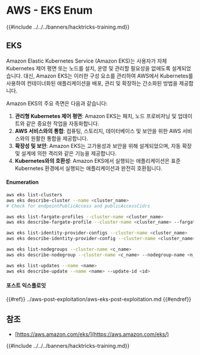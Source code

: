 # AWS - EKS Enum

{{#include ../../../banners/hacktricks-training.md}}

## EKS

Amazon Elastic Kubernetes Service (Amazon EKS)는 사용자가 자체 Kubernetes 제어 평면 또는 노드를 설치, 운영 및 관리할 필요성을 없애도록 설계되었습니다. 대신, Amazon EKS는 이러한 구성 요소를 관리하여 AWS에서 Kubernetes를 사용하여 컨테이너화된 애플리케이션을 배포, 관리 및 확장하는 간소화된 방법을 제공합니다.

Amazon EKS의 주요 측면은 다음과 같습니다:

1. **관리형 Kubernetes 제어 평면**: Amazon EKS는 패치, 노드 프로비저닝 및 업데이트와 같은 중요한 작업을 자동화합니다.
2. **AWS 서비스와의 통합**: 컴퓨팅, 스토리지, 데이터베이스 및 보안을 위한 AWS 서비스와의 원활한 통합을 제공합니다.
3. **확장성 및 보안**: Amazon EKS는 고가용성과 보안을 위해 설계되었으며, 자동 확장 및 설계에 의한 격리와 같은 기능을 제공합니다.
4. **Kubernetes와의 호환성**: Amazon EKS에서 실행되는 애플리케이션은 표준 Kubernetes 환경에서 실행되는 애플리케이션과 완전히 호환됩니다.

#### Enumeration
```bash
aws eks list-clusters
aws eks describe-cluster --name <cluster_name>
# Check for endpointPublicAccess and publicAccessCidrs

aws eks list-fargate-profiles --cluster-name <cluster_name>
aws eks describe-fargate-profile --cluster-name <cluster_name> --fargate-profile-name <prof_name>

aws eks list-identity-provider-configs --cluster-name <cluster_name>
aws eks describe-identity-provider-config --cluster-name <cluster_name> --identity-provider-config <p_config>

aws eks list-nodegroups --cluster-name <c_name>
aws eks describe-nodegroup --cluster-name <c_name> --nodegroup-name <n_name>

aws eks list-updates --name <name>
aws eks describe-update --name <name> --update-id <id>
```
#### 포스트 익스플로잇

{{#ref}}
../aws-post-exploitation/aws-eks-post-exploitation.md
{{#endref}}

## 참조

- [https://aws.amazon.com/eks/](https://aws.amazon.com/eks/)

{{#include ../../../banners/hacktricks-training.md}}
